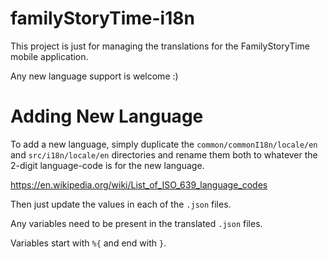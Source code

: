 # familyStoryTime-i18n
This project is just for managing the translations for the FamilyStoryTime mobile application.

Any new language support is welcome :)


# Adding New Language

To add a new language, simply duplicate the `common/commonI18n/locale/en` and `src/i18n/locale/en` directories and rename them both to whatever the 2-digit language-code is for the new language.

https://en.wikipedia.org/wiki/List_of_ISO_639_language_codes

Then just update the values in each of the `.json` files.

Any variables need to be present in the translated `.json` files.

Variables start with `%{` and end with `}`.
